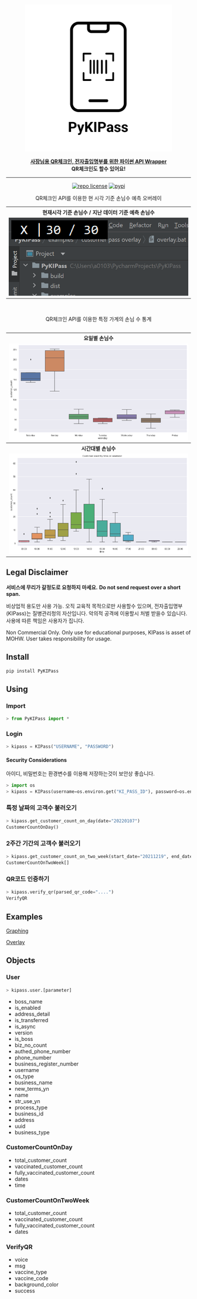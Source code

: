 <p align="center">
<img src="pictures/logo.png" height=400px width=400px>  
</p>

<p align="center">
<u><b>사장님용 QR체크인, 전자출입명부를 위한 파이썬 API Wrapper</b></u><br><b>QR체크인도 할수 있어요!</b> 
</p>
<hr>

<p align="center">
  <a href="https://github.com/alus20x/PyKIPass/blob/main/LICENSE"
    ><img
      src="https://img.shields.io/badge/license-CC--BY--NC--4.0-orange?style=flat-square"
      alt="repo license"
  /></a>
    <a href="https://pypi.org/project/PyKIPass"
    ><img
      src="https://img.shields.io/pypi/v/PyKIPass?style=flat-square"
      alt="pypi"
  /></a>
  
  
</p>

<p align="center">
QR체크인 API를 이용한 현 시각 기준 손님수 예측 오버레이
   </p>
   
<table>
   <tr>
    <th>현재시각 기준 손님수 / 지난 데이터 기준 예측 손님수</th>
  </tr>
    <tr>
    <td><img src="pictures/customer_pass_overlay.png" alt="Customer pass overlay"></td>
  </tr>
 <table>


   </br>
<p align="center">
QR체크인 API를 이용한 특정 가계의 손님 수 통계
  </p>
<table>
   <tr>
    <th>요일별 손님수 </th>
  </tr>
    <tr>
    <td><img src="pictures/customer_by_week_day_graph.png" alt="Customer pass by weekday"></td>
  </tr>
     <tr>
    <th>시간대별 손님수</th>
  </tr>
   <tr>
    <td><img src="pictures/customer_by_time_graph.png" alt="Customer pass by time"></td>
  </tr>
 <table>


## Legal Disclaimer
**서비스에 무리가 갈정도로 요청하지 마세요.**
**Do not send request over a short span.**

비상업적 용도만 사용 가능. 오직 교육적 목적으로만 사용할수 있으며, 전자출입명부(KIPass)는 질병관리청의 자산입니다. 악의적 공격에 이용할시 처벌 받을수 있습니다. 사용에 따른 책임은 사용자가 집니다. 

Non Commercial Only. Only use for educational purposes, KIPass is asset of MOHW. User takes responsibility for usage.

## Install
```
pip install PyKIPass
```

## Using

### Import
```python
> from PyKIPass import *
```

### Login
```python
> kipass = KIPass("USERNAME", "PASSWORD")
```

#### Security Considerations
아이디, 비밀번호는 환경변수를 이용해 저장하는것이 보안상 좋습니다.

```python
> import os
> kipass = KIPass(username=os.environ.get("KI_PASS_ID"), password=os.environ.get("KI_PASS_PASSWORD"))
```


### 특정 날짜의 고객수 불러오기
```python
> kipass.get_customer_count_on_day(date="20220107")
CustomerCountOnDay()
```

### 2주간 기간의 고객수 불러오기
```python
> kipass.get_customer_count_on_two_week(start_date="20211219", end_date="20220102")
CustomerCountOnTwoWeek[]
```

### QR코드 인증하기
```python
> kipass.verify_qr(parsed_qr_code="....")
VerifyQR
```
   
## Examples
[Graphing](/examples/customer%20pass%20graph)
   

[Overlay](/examples/customer%20pass%20overlay)

## Objects

### User
```python
> kipass.user.[parameter]
```
   
- boss_name
- is_enabled
- address_detail
- is_transferred
- is_async
- version
- is_boss
- biz_no_count
- authed_phone_number
- phone_number
- business_register_number
- username
- os_type
- business_name
- new_terms_yn
- name
- str_use_yn
- process_type
- business_id
- address
- uuid
- business_type

### CustomerCountOnDay

- total_customer_count
- vaccinated_customer_count
- fully_vaccinated_customer_count
- dates
- time

### CustomerCountOnTwoWeek
- total_customer_count
- vaccinated_customer_count
- fully_vaccinated_customer_count
- dates
   
### VerifyQR
- voice
- msg
- vaccine_type
- vaccine_code
- background_color
- success
